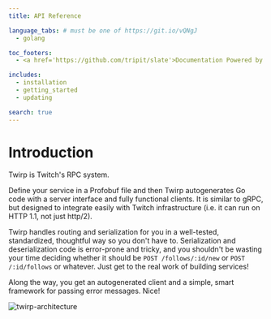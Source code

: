 ```yaml
---
title: API Reference

language_tabs: # must be one of https://git.io/vQNgJ
  - golang

toc_footers:
  - <a href='https://github.com/tripit/slate'>Documentation Powered by Slate</a>

includes:
  - installation
  - getting_started
  - updating

search: true
---
```


# Introduction

Twirp is Twitch's RPC system.

Define your service in a Profobuf file and then Twirp autogenerates Go code with a server interface and fully functional clients. It is similar to gRPC, but designed to integrate easily with Twitch infrastructure (i.e. it can run on HTTP 1.1, not just http/2).

Twirp handles routing and serialization for you in a well-tested, standardized, thoughtful way so you don't have to. Serialization and deserialization code is error-prone and tricky, and you shouldn't be wasting your time deciding whether it should be `POST /follows/:id/new` or `POST /:id/follows` or whatever. Just get to the real work of building services!

Along the way, you get an autogenerated client and a simple, smart framework for passing error messages. Nice!

![twirp-architecture](https://git-aws.internal.justin.tv/common/twirp/raw/master/overview_diagram.png)